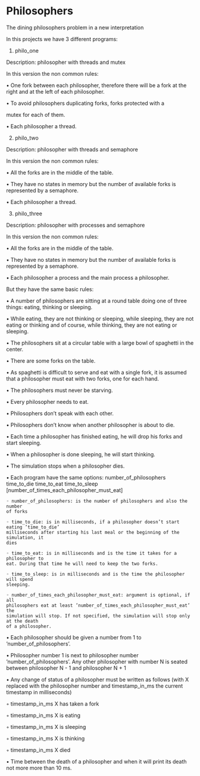 # Philosophers
The dining philosophers problem in a new interpretation

In this projects we have 3 different programs:
1) philo_one

Description: philosopher with threads and mutex

In this version the non common rules:

• One fork between each philosopher, therefore there will be a fork at the right and at the left of each philosopher.

• To avoid philosophers duplicating forks, forks protected with a

mutex for each of them.

• Each philosopher a thread.

2) philo_two

Description: philosopher with threads and semaphore

In this version the non common rules:

• All the forks are in the middle of the table.

• They have no states in memory but the number of available forks is represented by a semaphore.

• Each philosopher a thread.

3) philo_three

Description: philosopher with processes and semaphore

In this version the non common rules:

• All the forks are in the middle of the table.

• They have no states in memory but the number of available forks is represented by a semaphore.

• Each philosopher a process and the main process a philosopher.

But they have the same basic rules:

• A number of philosophers are sitting at a round table doing one of three things: eating, thinking or sleeping.

• While eating, they are not thinking or sleeping, while sleeping, they are not eating or thinking and of course, while thinking, they are not eating or sleeping.

• The philosophers sit at a circular table with a large bowl of spaghetti in the center.

• There are some forks on the table.

• As spaghetti is difficult to serve and eat with a single fork, it is assumed that a philosopher must eat with two forks, one for each hand.

• The philosophers must never be starving.

• Every philosopher needs to eat.

• Philosophers don’t speak with each other.

• Philosophers don’t know when another philosopher is about to die.

• Each time a philosopher has finished eating, he will drop his forks and start sleeping.

• When a philosopher is done sleeping, he will start thinking.

• The simulation stops when a philosopher dies.

• Each program have the same options: number_of_philosophers time_to_die time_to_eat time_to_sleep [number_of_times_each_philosopher_must_eat]

	◦ number_of_philosophers: is the number of philosophers and also the number
	of forks
	
	◦ time_to_die: is in milliseconds, if a philosopher doesn’t start eating ’time_to_die’
	milliseconds after starting his last meal or the beginning of the simulation, it
	dies
	
	◦ time_to_eat: is in milliseconds and is the time it takes for a philosopher to
	eat. During that time he will need to keep the two forks.
	
	◦ time_to_sleep: is in milliseconds and is the time the philosopher will spend
	sleeping.
	
	◦ number_of_times_each_philosopher_must_eat: argument is optional, if all
	philosophers eat at least ’number_of_times_each_philosopher_must_eat’ the
	simulation will stop. If not specified, the simulation will stop only at the death
	of a philosopher.
	
• Each philosopher should be given a number from 1 to ’number_of_philosophers’.

• Philosopher number 1 is next to philosopher number ’number_of_philosophers’. Any other philosopher with number N is seated between philosopher N - 1 and philosopher N + 1

• Any change of status of a philosopher must be written as follows (with X replaced with the philosopher number and timestamp_in_ms the current timestamp in milliseconds)

◦ timestamp_in_ms X has taken a fork

◦ timestamp_in_ms X is eating

◦ timestamp_in_ms X is sleeping

◦ timestamp_in_ms X is thinking

◦ timestamp_in_ms X died

• Time between the death of a philosopher and when it will print its death not more more than 10 ms.
